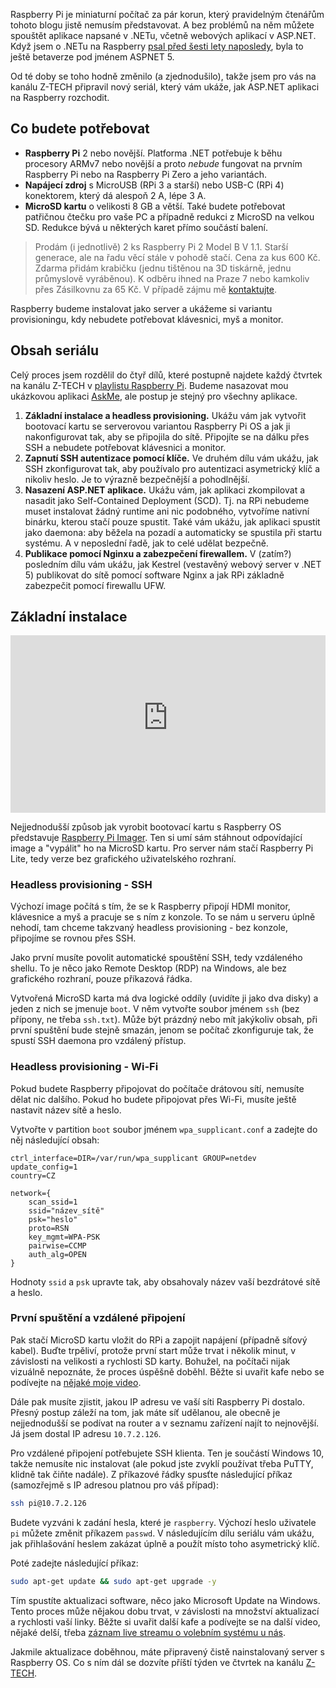 <!-- dcterms:title = Kompletní průvodce ASP.NET na Raspberry Pi: Základní instalace -->
<!-- dcterms:abstract = Raspberry Pi je miniaturní počítač za pár korun, který pravidelným čtenářům tohoto blogu jistě nemusím představovat. A bez problémů na něm můžete spouštět aplikace napsané v .NETu, včetně webových aplikací v ASP.NET. Připravil jsem pro vás nový seriál, který vám ukáže, jak ASP.NET aplikaci na Raspberry rozchodit. -->
<!-- dcterms:creator = Michal Altair Valášek -->
<!-- x4w:pictureUrl = /perex-pictures/logo-raspberry-pi.svg -->
<!-- x4w:pictureWidth = 150 -->
<!-- x4w:pictureHeight = 150 -->
<!-- x4w:coverUrl = /cover-pictures/20211015-dotnet-raspi-1.jpg-->
<!-- x4w:category = Z-TECH -->
<!-- x4w:category = IT -->
<!-- x4w:serial = ASP.NET na Raspberry Pi -->
<!-- dcterms:dateAccepted = 2021-10-15 -->

Raspberry Pi je miniaturní počítač za pár korun, který pravidelným čtenářům tohoto blogu jistě nemusím představovat. A bez problémů na něm můžete spouštět aplikace napsané v .NETu, včetně webových aplikací v ASP.NET. Když jsem o .NETu na Raspberry [psal před šesti lety naposledy](https://www.altair.blog/serials/projekt-atropa), byla to ještě betaverze pod jménem ASPNET 5.

Od té doby se toho hodně změnilo (a zjednodušilo), takže jsem pro vás na kanálu Z-TECH připravil nový seriál, který vám ukáže, jak ASP.NET aplikaci na Raspberry rozchodit.

## Co budete potřebovat

* **Raspberry Pi** 2 nebo novější. Platforma .NET potřebuje k běhu procesory ARMv7 nebo novější a proto _nebude_ fungovat na prvním Raspberry Pi nebo na Raspberry Pi Zero a jeho variantách.
* **Napájecí zdroj** s MicroUSB (RPi 3 a starší) nebo USB-C (RPi 4) konektorem, který dá alespoň 2 A, lépe 3 A.
* **MicroSD kartu** o velikosti 8 GB a větší. Také budete potřebovat patřičnou čtečku pro vaše PC a případně redukci z MicroSD na velkou SD. Redukce bývá u některých karet přímo součástí balení.

> Prodám (i jednotlivě) 2 ks Raspberry Pi 2 Model B V 1.1. Starší generace, ale na řadu věcí stále v pohodě stačí. Cena za kus 600 Kč. Zdarma přidám krabičku (jednu tištěnou na 3D tiskárně, jednu průmyslově vyráběnou). K odběru ihned na Praze 7 nebo kamkoliv přes Zásilkovnu za 65 Kč. V případě zájmu mě [kontaktujte](https://www.rider.cz/#contact).

Raspberry budeme instalovat jako server a ukážeme si variantu provisioningu, kdy nebudete potřebovat klávesnici, myš a monitor.

## Obsah seriálu

Celý proces jsem rozdělil do čtyř dílů, které postupně najdete každý čtvrtek na kanálu Z-TECH v [playlistu Raspberry Pi](https://www.youtube.com/playlist?list=PLFZurxJN0pMb5AlcI9vwBAEiI_V3hDCYa). Budeme nasazovat mou ukázkovou aplikaci [AskMe](https://github.com/ridercz/AskMe), ale postup je stejný pro všechny aplikace.

1. **Základní instalace a headless provisioning.** Ukážu vám jak vytvořit bootovací kartu se serverovou variantou Raspberry Pi OS a jak ji nakonfigurovat tak, aby se připojila do sítě. Připojíte se na dálku přes SSH a nebudete potřebovat klávesnici a monitor.
2. **Zapnutí SSH autentizace pomocí klíče.** Ve druhém dílu vám ukážu, jak SSH zkonfigurovat tak, aby používalo pro autentizaci asymetrický klíč a nikoliv heslo. Je to výrazně bezpečnější a pohodlnější.
3. **Nasazení ASP.NET aplikace.** Ukážu vám, jak aplikaci zkompilovat a nasadit jako Self-Contained Deployment (SCD). Tj. na RPi nebudeme muset instalovat žádný runtime ani nic podobného, vytvoříme nativní binárku, kterou stačí pouze spustit. Také vám ukážu, jak aplikaci spustit jako daemona: aby běžela na pozadí a automaticky se spustila při startu systému. A v neposlední řadě, jak to celé udělat bezpečně.
4. **Publikace pomocí Nginxu a zabezpečení firewallem.** V (zatím?) posledním dílu vám ukážu, jak Kestrel (vestavěný webový server v .NET 5) publikovat do sítě pomocí software Nginx a jak RPi základně zabezpečit pomocí firewallu UFW.

## Základní instalace

<div style="position:relative;padding-top:56.25%;">
  <iframe src="https://www.youtube-nocookie.com/embed/ROtpqqaNXZ0" frameborder="0" allowfullscreen allow="accelerometer; autoplay; encrypted-media; gyroscope; picture-in-picture" style="position:absolute;top:0;left:0;width:100%;height:100%;"></iframe>
</div>

Nejjednodušší způsob jak vyrobit bootovací kartu s Raspberry OS představuje [Raspberry Pi Imager](https://www.raspberrypi.com/software/). Ten si umí sám stáhnout odpovídající image a "vypálit" ho na MicroSD kartu. Pro server nám stačí Raspberry Pi Lite, tedy verze bez grafického uživatelského rozhraní.

### Headless provisioning - SSH

Výchozí image počítá s tím, že se k Raspberry připojí HDMI monitor, klávesnice a myš a pracuje se s ním z konzole. To se nám u serveru úplně nehodí, tam chceme takzvaný headless provisioning - bez konzole, připojíme se rovnou přes SSH.

Jako první musíte povolit automatické spouštění SSH, tedy vzdáleného shellu. To je něco jako Remote Desktop (RDP) na Windows, ale bez grafického rozhraní, pouze příkazová řádka.

Vytvořená MicroSD karta má dva logické oddíly (uvidíte ji jako dva disky) a jeden z nich se jmenuje `boot`. V něm vytvořte soubor jménem `ssh` (bez přípony, ne třeba `ssh.txt`). Může být prázdný nebo mít jakýkoliv obsah, při první spuštění bude stejně smazán, jenom se počítač zkonfiguruje tak, že spustí SSH daemona pro vzdálený přístup.

### Headless provisioning - Wi-Fi

Pokud budete Raspberry připojovat do počítače drátovou sítí, nemusíte dělat nic dalšího. Pokud ho budete připojovat přes Wi-Fi, musíte ještě nastavit název sítě a heslo.

Vytvořte v partition `boot` soubor jménem `wpa_supplicant.conf` a zadejte do něj následující obsah:

```
ctrl_interface=DIR=/var/run/wpa_supplicant GROUP=netdev
update_config=1
country=CZ

network={
    scan_ssid=1
    ssid="název_sítě"
    psk="heslo"
    proto=RSN
    key_mgmt=WPA-PSK
    pairwise=CCMP
    auth_alg=OPEN
}
```

Hodnoty `ssid` a `psk` upravte tak, aby obsahovaly název vaší bezdrátové sítě a heslo.

### První spuštění a vzdálené připojení

Pak stačí MicroSD kartu vložit do RPi a zapojit napájení (případně síťový kabel). Buďte trpěliví, protože první start může trvat i několik minut, v závislosti na velikosti a rychlosti SD karty. Bohužel, na počítači nijak vizuálně nepoznáte, že proces úspěšně doběhl. Běžte si uvařit kafe nebo se podívejte na [nějaké moje video](https://www.youtube.com/ztechcz).

Dále pak musíte zjistit, jakou IP adresu ve vaší síti Raspberry Pi dostalo. Přesný postup záleží na tom, jak máte síť udělanou, ale obecně je nejjednodušší se podívat na router a v seznamu zařízení najít to nejnovější. Já jsem dostal IP adresu `10.7.2.126`.

Pro vzdálené připojení potřebujete SSH klienta. Ten je součástí Windows 10, takže nemusíte nic instalovat (ale pokud jste zvyklí používat třeba PuTTY, klidně tak čiňte nadále). Z příkazové řádky spusťte následující příkaz (samozřejmě s IP adresou platnou pro váš případ):

```bash
ssh pi@10.7.2.126
```

Budete vyzváni k zadání hesla, které je `raspberry`. Výchozí heslo uživatele `pi` můžete změnit příkazem `passwd`. V následujícím dílu seriálu vám ukážu, jak přihlašování heslem zakázat úplně a použít místo toho asymetrický klíč.

Poté zadejte následující příkaz:

```bash
sudo apt-get update && sudo apt-get upgrade -y
```

Tím spustíte aktualizaci software, něco jako Microsoft Update na Windows. Tento proces může nějakou dobu trvat, v závislosti na množství aktualizací a rychlosti vaší linky. Běžte si uvařit další kafe a podívejte se na další video, nějaké delší, třeba [záznam live streamu o volebním systému u nás](https://www.youtube.com/watch?v=nY6cDvpSUHw).

Jakmile aktualizace doběhnou, máte připravený čistě nainstalovaný server s Raspberry OS. Co s ním dál se dozvíte příští týden ve čtvrtek na kanálu [Z-TECH](https://www.youtube.com/ztechcz).
